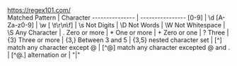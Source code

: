 https://regex101.com/
\
Matched Pattern | Character
--------------- | ----------------
[0-9] | \d
[A-Za-z0-9] | \w
[ \t\r\n\f] | \s
Not Digits | \D
Not Words | \W
Not Whitespace | \S
Any Character | .
Zero or more | *
One or more | +
Zero or one | ?
Three | {3}
Three or more | {3,}
Between 3 and 5 | {3,5}
nested character set | [^]
match any character except @  | [^@]
match any character excepted @ and . | [^@.]
alternation or | "|"
